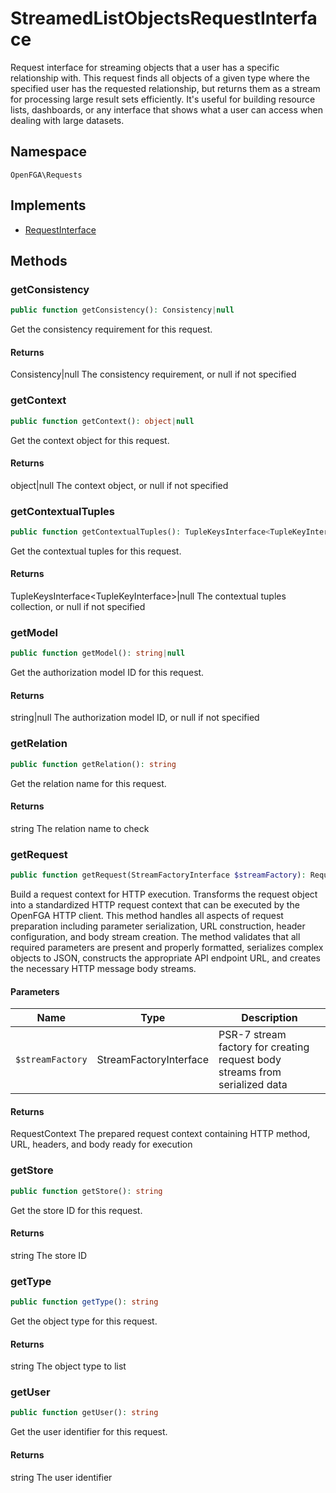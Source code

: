 # StreamedListObjectsRequestInterface

Request interface for streaming objects that a user has a specific relationship with. This request finds all objects of a given type where the specified user has the requested relationship, but returns them as a stream for processing large result sets efficiently. It&#039;s useful for building resource lists, dashboards, or any interface that shows what a user can access when dealing with large datasets.

## Namespace
`OpenFGA\Requests`

## Implements
* [RequestInterface](RequestInterface.md)



## Methods
### getConsistency


```php
public function getConsistency(): Consistency|null
```

Get the consistency requirement for this request.


#### Returns
Consistency|null
 The consistency requirement, or null if not specified

### getContext


```php
public function getContext(): object|null
```

Get the context object for this request.


#### Returns
object|null
 The context object, or null if not specified

### getContextualTuples


```php
public function getContextualTuples(): TupleKeysInterface<TupleKeyInterface>|null
```

Get the contextual tuples for this request.


#### Returns
TupleKeysInterface&lt;TupleKeyInterface&gt;|null
 The contextual tuples collection, or null if not specified

### getModel


```php
public function getModel(): string|null
```

Get the authorization model ID for this request.


#### Returns
string|null
 The authorization model ID, or null if not specified

### getRelation


```php
public function getRelation(): string
```

Get the relation name for this request.


#### Returns
string
 The relation name to check

### getRequest


```php
public function getRequest(StreamFactoryInterface $streamFactory): RequestContext
```

Build a request context for HTTP execution. Transforms the request object into a standardized HTTP request context that can be executed by the OpenFGA HTTP client. This method handles all aspects of request preparation including parameter serialization, URL construction, header configuration, and body stream creation. The method validates that all required parameters are present and properly formatted, serializes complex objects to JSON, constructs the appropriate API endpoint URL, and creates the necessary HTTP message body streams.

#### Parameters
| Name | Type | Description |
|------|------|-------------|
| `$streamFactory` | StreamFactoryInterface | PSR-7 stream factory for creating request body streams from serialized data |

#### Returns
RequestContext
 The prepared request context containing HTTP method, URL, headers, and body ready for execution

### getStore


```php
public function getStore(): string
```

Get the store ID for this request.


#### Returns
string
 The store ID

### getType


```php
public function getType(): string
```

Get the object type for this request.


#### Returns
string
 The object type to list

### getUser


```php
public function getUser(): string
```

Get the user identifier for this request.


#### Returns
string
 The user identifier

